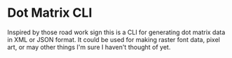 # Dot Matrix CLI

Inspired by those road work sign this is a CLI for generating dot matrix data in XML or JSON format. It could be used for making raster font data, pixel art, or may other things I'm sure I haven't thought of yet.
